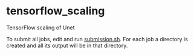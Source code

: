# tensorflow_scaling
TensorFlow scaling of Unet

To submit all jobs, edit and run [submission.sh](./submission.sh). For each job a directory is created and all its output will be in that directory.
